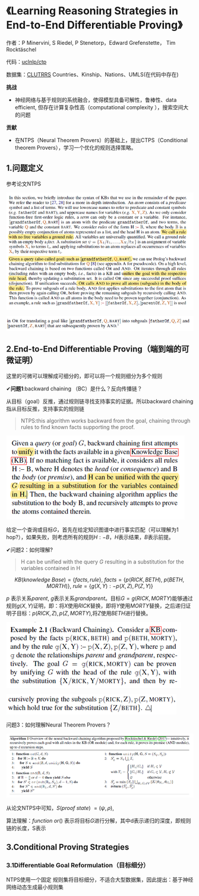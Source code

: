 # 《Learning Reasoning Strategies in End-to-End Differentiable Proving》

作者：P Minervini, S Riedel, P Stenetorp，Edward Grefenstette， Tim Rocktäschel

代码：[uclnlp/ctp](https://github.com/uclnlp/ctp)

数据集：[CLUTRRS](https://github.com/facebookresearch/clutrr) Countries、Kinship、Nations、UMLS(在代码中存在)

**挑战**

+ 神经网络与基于规则的系统融合，使得模型具备可解性，鲁棒性、data efficient, 但存在计算复杂性高（computational complexity ），搜索空间大的问题

**贡献**

+ 在NTPS（Neural Theorem Provers）的基础上，提出CTPS（Conditional theorem Provers），学习一个优化的规则选择策略。

## **1.问题定义**

参考论文NTPS

![](images/define1.png)

![](images/define2.png)

## **2.End-to-End Differentiable Proving（端到端的可微证明）**

这里的可微可以理解成可细分的，即可以将一个规则细分为多个规则

✔**问题1**:backward chaining （BC）是什么？反向传播链？

从目标（goal）反推，通过规则链寻找支持事实的证据。所以backward chaining 指从目标反推，支持事实的规则链

> NTPS:this algorithm works backward from the goal, chaining through rules to find known facts supporting the proof.

![](images/process.png)

给定一个查询或目标$G$，首先在给定知识图谱中进行事实匹配（可以理解为1 hop?），如果失败，则考虑所有的规则$H:-B$，$H$表示结果，$B$表示前提。

✔问题2：如何理解?

> H can be unified with the query $G$ resulting in a substitution for the variables contained in H

$$
KB(knowledge\ Base) = \{facts,rule\},\ facts = \{p(RICK,BETH) ,\ p(BETH,MORTH)\},\ rule=\{g(X,Y):-p(X,Z),P(Z,Y)\}
$$

$p$ 表示关系$parent$, $g$表示关系$grandparent$。目标$G=g(RICK,MORTY)$能够通过规则$g(X,Y)$证明，即：将$X$使用$RICK$替换，即将$Y$使用$MORTY$替换，之后递归证明子目标：$p(RICK,Z),p(Z,MORTY)$,将$Z$使用$BETH$进行替换。

![](images/example1.png)

![](images/example2.png)

问题3：如何理解Neural Theorem Provers？

![](images/ntps.png)

从论文NTPS中可知，$S(proof\ state)\ =(\psi,\rho)$,

算法理解：$function\ or()$ 表示将目标$G$进行分解，其中d表示递归的深度，即规则链的长度，S表示

## **3.Conditional Proving Strategies**

### 3.1Differentiable Goal Reformulation（目标细分）

NTPS使用一个固定 规则集将目标细分，不适合大型数据集，因此提出：基于神经网络动态生成最小规则集






















